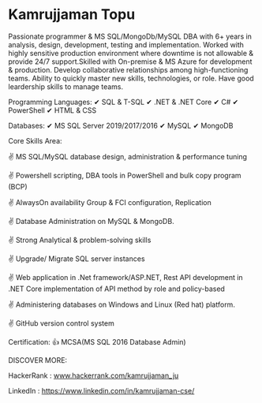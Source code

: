 # Kamrujjaman Topu

Passionate programmer & MS SQL/MongoDb/MySQL DBA with 6+ years in analysis, design, development, testing and implementation. Worked with highly sensitive production environment where downtime is not allowable & provide 24/7 support.Skilled with On-premise & MS Azure for development & production. Develop collaborative relationships among high-functioning teams. Ability to quickly master new skills, technologies, or role. Have good leardership skills to manage teams.

Programming Languages: ✔ SQL & T-SQL ✔ .NET & .NET Core  ✔ C# ✔ PowerShell ✔ HTML & CSS 

Databases: ✔ MS SQL Server 2019/2017/2016  ✔ MySQL  ✔ MongoDB

Core Skills Area:

✌ MS SQL/MySQL database design, administration & performance tuning

✌ Powershell scripting, DBA tools in PowerShell and bulk copy program (BCP)

✌ AlwaysOn availability Group & FCI configuration, Replication

✌ Database Administration on MySQL & MongoDB.

✌ Strong Analytical & problem-solving skills

✌ Upgrade/ Migrate SQL server instances

✌ Web application in .Net framework/ASP.NET, Rest API development in .NET Core  implementation of API method by role and policy-based

✌ Administering databases on Windows and Linux (Red hat) platform.

✌ GitHub version control system

Certification:
👍 MCSA(MS SQL 2016 Database Admin)

DISCOVER MORE:

HackerRank : www.hackerrank.com/kamrujjaman_ju

LinkedIn : https://www.linkedin.com/in/kamrujjaman-cse/
